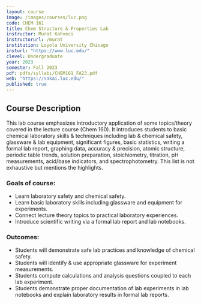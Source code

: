 ```yaml
---
layout: course
image: /images/courses/luc.png
code: CHEM 161
title: Chem Structure & Properties Lab
instructor: Murat Kahveci
instructorurl: /murat
institution: Loyola University Chicago
insturl: "https://www.luc.edu/"
clevel: Undergraduate
year: 2023
semester: Fall 2023
pdf: pdfs/syllabi/CHEM161_FA23.pdf
web: "https://sakai.luc.edu/"
published: true
---
```


## Course Description

This lab course emphasizes introductory application of some topics/theory covered in the lecture course (Chem 160). It introduces students to basic chemical laboratory skills & techniques including lab & chemical safety, glassware & lab equipment, significant figures, basic statistics, writing a formal lab report, graphing data, accuracy & precision, atomic structure, periodic table trends, solution preparation, stoichiometry, titration, pH measurements, acid/base indicators, and spectrophotometry. This list is not exhaustive but mentions the highlights.

### Goals of course:
* Learn laboratory safety and chemical safety.
* Learn basic laboratory skills including glassware and equipment for experiments.
* Connect lecture theory topics to practical laboratory experiences.
* Introduce scientific writing via a formal lab report and lab notebooks.

### Outcomes:
* Students will demonstrate safe lab practices and knowledge of chemical safety.
* Students will identify & use appropriate glassware for experiment measurements.
* Students compute calculations and analysis questions coupled to each lab experiment. 
* Students demonstrate proper documentation of lab experiments in lab notebooks and explain laboratory results in formal lab reports.